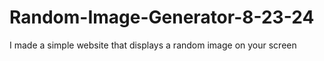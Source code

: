 # Random-Image-Generator-8-23-24
I made a simple website that displays a random image on your screen
